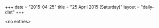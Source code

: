+++
date = "2015-04-25"
title = "25 April 2015 (Saturday)"
layout = "daily-diet"
+++


\<no entries\>

